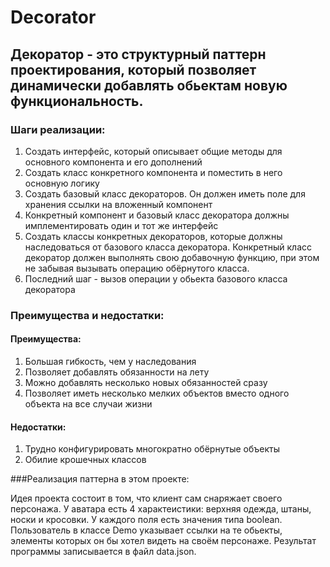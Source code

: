 # Decorator
## Декоратор - это структурный паттерн проектирования, который позволяет динамически добавлять обьектам новую функциональность.

### Шаги реализации:

1. Создать интерфейс, который описывает общие методы для основного компонента и его дополнений
2. Создать класс конкретного компонента и поместить в него основную логику
3. Создать базовый класс декораторов. Он должен иметь поле для хранения ссылки на вложенный компонент
4. Конкретный компонент и базовый класс декоратора должны имплементировать один и тот же интерфейс
5. Создать классы конкретных декораторов, которые должны наследоваться от базового класса декоратора. Конкретный класс декоратор должен выполнять свою добавочную функцию, при этом не забывая вызывать операцию обёрнутого класса.
6. Последний шаг - вызов операции у обьекта базового класса декоратора

### Преимущества и недостатки:

#### Преимущества:

1. Большая гибкость, чем у наследования 
2. Позволяет добавлять обязанности на лету 
3. Можно добавлять несколько новых обязанностей сразу
4. Позволяет иметь несколько мелких объектов вместо одного объекта на все случаи жизни

#### Недостатки:

1. Трудно конфигурировать многократно обёрнутые объекты
2. Обилие крошечных классов

###Реализация паттерна в этом проекте:

Идея проекта состоит в том, что клиент сам снаряжает своего персонажа. У аватара есть 4 характеистики: верхняя одежда, штаны, носки и кросовки. У каждого поля есть значения типа boolean. Пользователь в классе Demo указывает ссылки на те обьекты, элементы которых он бы хотел видеть на своём персонаже. Результат программы записывается в файл data.json.
